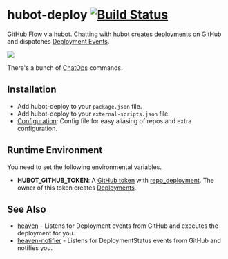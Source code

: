 # hubot-deploy [![Build Status](https://travis-ci.org/atmos/hubot-deploy.png?branch=master)](https://travis-ci.org/atmos/hubot-deploy)

[GitHub Flow][1] via [hubot][3]. Chatting with hubot creates [deployments][2] on GitHub and dispatches [Deployment Events][4].

![](https://f.cloud.github.com/assets/38/2331137/77036ef8-a444-11e3-97f6-68dab6975eeb.jpg)

There's a bunch of [ChatOps](https://github.com/atmos/hubot-deploy/blob/master/docs/chatops.md) commands.

## Installation

* Add hubot-deploy to your `package.json` file.
* Add hubot-deploy to your `external-scripts.json` file.
* [Configuration](https://github.com/atmos/hubot-deploy/blob/master/docs/apps.json.md): Config file for easy aliasing of repos and extra configuration.

## Runtime Environment

You need to set the following environmental variables.

* **HUBOT\_GITHUB\_TOKEN**: A [GitHub token](https://github.com/settings/applications#personal-access-tokens) with [repo\_deployment](https://developer.github.com/v3/oauth/#scopes). The owner of this token creates [Deployments][1].

## See Also

* [heaven](https://github.com/atmos/heaven) - Listens for Deployment events from GitHub and executes the deployment for you.
* [heaven-notifier](https://github.com/atmos/heaven-notifier) - Listens for DeploymentStatus events from GitHub and notifies you.

[1]: https://guides.github.com/overviews/flow/
[2]: https://developer.github.com/v3/repos/deployments/
[3]: https://hubot.github.com
[4]: https://developer.github.com/v3/activity/events/types/#deploymentevent
